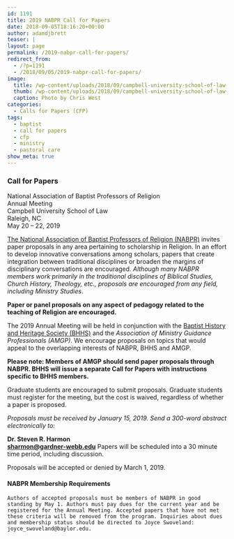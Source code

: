 ```yaml
---
id: 1191
title: 2019 NABPR Call for Papers
date: 2018-09-05T18:16:20+00:00
author: adamdjbrett
teaser: |
layout: page
permalink: /2019-nabpr-call-for-papers/
redirect_from:
  - /?p=1191
  - /2018/09/05/2019-nabpr-call-for-papers/
image:
  title: /wp-content/uploads/2018/09/campbell-university-school-of-law-Chris-West.jpg
  thumb: /wp-content/uploads/2018/09/campbell-university-school-of-law-Chris-West.jpg
  caption: Photo by Chris West
categories:
  - Calls for Papers (CFP)
tags:
  - baptist
  - call for papers
  - cfp
  - ministry
  - pastoral care
show_meta: true  
---
```

### Call for Papers  
National Association of Baptist Professors of Religion  
Annual Meeting  
Campbell University School of Law  
Raleigh, NC  
May 20 – 22, 2019

[The National Association of Baptist Professors of Religion (NABPR)](/) invites paper proposals in any area pertaining to scholarship in Religion. In an effort to develop innovative conversations among scholars, papers that create integration between traditional disciplines or broaden the margins of disciplinary conversations are encouraged. _Although many NABPR members work primarily in the traditional disciplines of Biblical Studies, Church History, Theology, etc., proposals are encouraged from any field, including Ministry Studies_.

**Paper or panel proposals on any aspect of pedagogy related to the teaching of Religion are encouraged.**

The 2019 Annual Meeting will be held in conjunction with the [Baptist History and Heritage Society (BHHS)](http://www.baptisthistory.org/) and the _Association of Ministry Guidance Professionals (AMGP)_. We encourage proposals on topics that would appeal to the overlapping interests of NABPR, BHHS and AMGP.

**Please note: Members of AMGP should send paper proposals through NABPR. BHHS will issue a separate Call for Papers with instructions specific to BHHS members.**

Graduate students are encouraged to submit proposals. Graduate students must register for the meeting, but the cost is waived, regardless of whether a paper is proposed.

_Proposals must be received by January 15, 2019. Send a 300-word abstract electronically to:_

**Dr. Steven R. Harmon**  
**<sharmon@gardner-webb.edu>**
Papers will be scheduled into a 30 minute time period, including discussion.

Proposals will be accepted or denied by March 1, 2019.

#### NABPR Membership Requirements

`Authors of accepted proposals must be members of NABPR in good standing by May 1. Authors must pay dues for the current year and be registered for the Annual Meeting. Accepted papers that have not met these criteria will be removed from the program. Inquiries about dues and membership status should be directed to Joyce Swoveland: joyce_swoveland@baylor.edu.`

